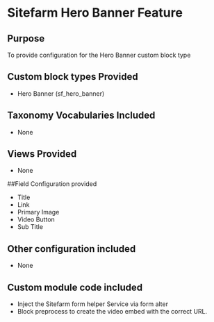 # Sitefarm Hero Banner Feature

## Purpose
To provide configuration for the Hero Banner custom block type

## Custom block types Provided
* Hero Banner (sf_hero_banner)

## Taxonomy Vocabularies Included
* None

## Views Provided
* None

##Field Configuration provided
* Title
* Link
* Primary Image
* Video Button
* Sub Title

## Other configuration included
* None

## Custom module code included
* Inject the Sitefarm form helper Service via form alter
* Block preprocess to create the video embed with the correct URL. 